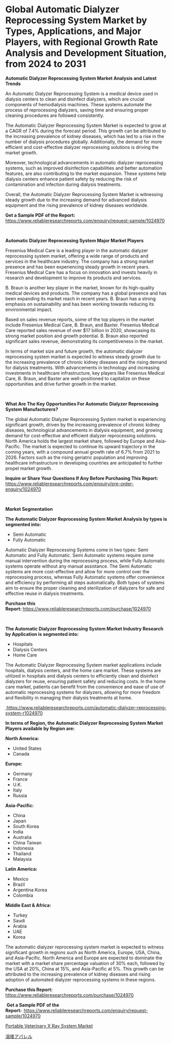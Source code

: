 <p><h1>Global Automatic Dialyzer Reprocessing System Market by Types, Applications, and Major Players, with Regional Growth Rate Analysis and Development Situation, from 2024 to 2031</h1></p><p><strong>Automatic Dialyzer Reprocessing System Market Analysis and Latest Trends</strong></p>
<p><p>An Automatic Dialyzer Reprocessing System is a medical device used in dialysis centers to clean and disinfect dialyzers, which are crucial components of hemodialysis machines. These systems automate the process of reprocessing dialyzers, saving time and ensuring proper cleaning procedures are followed consistently.</p><p>The Automatic Dialyzer Reprocessing System Market is expected to grow at a CAGR of 7.4% during the forecast period. This growth can be attributed to the increasing prevalence of kidney diseases, which has led to a rise in the number of dialysis procedures globally. Additionally, the demand for more efficient and cost-effective dialyzer reprocessing solutions is driving the market growth.</p><p>Moreover, technological advancements in automatic dialyzer reprocessing systems, such as improved disinfection capabilities and better automation features, are also contributing to the market expansion. These systems help dialysis centers enhance patient safety by reducing the risk of contamination and infection during dialysis treatments.</p><p>Overall, the Automatic Dialyzer Reprocessing System Market is witnessing steady growth due to the increasing demand for advanced dialysis equipment and the rising prevalence of kidney diseases worldwide.</p></p>
<p><strong>Get a Sample PDF of the Report:&nbsp;</strong> <a href="https://www.reliableresearchreports.com/enquiry/request-sample/1024970">https://www.reliableresearchreports.com/enquiry/request-sample/1024970</a></p>
<p>&nbsp;</p>
<p><strong>Automatic Dialyzer Reprocessing System Major Market Players</strong></p>
<p><p>Fresenius Medical Care is a leading player in the automatic dialyzer reprocessing system market, offering a wide range of products and services in the healthcare industry. The company has a strong market presence and has been experiencing steady growth in recent years. Fresenius Medical Care has a focus on innovation and invests heavily in research and development to improve its products and services.</p><p>B. Braun is another key player in the market, known for its high-quality medical devices and products. The company has a global presence and has been expanding its market reach in recent years. B. Braun has a strong emphasis on sustainability and has been working towards reducing its environmental impact.</p><p>Based on sales revenue reports, some of the top players in the market include Fresenius Medical Care, B. Braun, and Baxter. Fresenius Medical Care reported sales revenue of over $17 billion in 2020, showcasing its strong market position and growth potential. B. Braun also reported significant sales revenue, demonstrating its competitiveness in the market.</p><p>In terms of market size and future growth, the automatic dialyzer reprocessing system market is expected to witness steady growth due to the increasing prevalence of chronic kidney diseases and the rising demand for dialysis treatments. With advancements in technology and increasing investments in healthcare infrastructure, key players like Fresenius Medical Care, B. Braun, and Baxter are well-positioned to capitalize on these opportunities and drive further growth in the market.</p></p>
<p>&nbsp;</p>
<p><strong>What Are The Key Opportunities For Automatic Dialyzer Reprocessing System Manufacturers?</strong></p>
<p><p>The global Automatic Dialyzer Reprocessing System market is experiencing significant growth, driven by the increasing prevalence of chronic kidney diseases, technological advancements in dialysis equipment, and growing demand for cost-effective and efficient dialyzer reprocessing solutions. North America holds the largest market share, followed by Europe and Asia-Pacific. The market is expected to continue its upward trajectory in the coming years, with a compound annual growth rate of 6.7% from 2021 to 2026. Factors such as the rising geriatric population and improving healthcare infrastructure in developing countries are anticipated to further propel market growth.</p></p>
<p><strong>Inquire or Share Your Questions If Any Before Purchasing This Report:</strong> <a href="https://www.reliableresearchreports.com/enquiry/pre-order-enquiry/1024970">https://www.reliableresearchreports.com/enquiry/pre-order-enquiry/1024970</a></p>
<p>&nbsp;</p>
<p><strong>Market Segmentation</strong></p>
<p><strong>The Automatic Dialyzer Reprocessing System Market Analysis by types is segmented into:</strong></p>
<p><ul><li>Semi Automatic</li><li>Fully Automatic</li></ul></p>
<p><p>Automatic Dialyzer Reprocessing Systems come in two types: Semi Automatic and Fully Automatic. Semi Automatic systems require some manual intervention during the reprocessing process, while Fully Automatic systems operate without any manual assistance. The Semi Automatic systems are more cost-effective and allow for more control over the reprocessing process, whereas Fully Automatic systems offer convenience and efficiency by performing all steps automatically. Both types of systems aim to ensure the proper cleaning and sterilization of dialyzers for safe and effective reuse in dialysis treatments.</p></p>
<p><strong>Purchase this Report:&nbsp;</strong><a href="https://www.reliableresearchreports.com/purchase/1024970">https://www.reliableresearchreports.com/purchase/1024970</a></p>
<p>&nbsp;</p>
<p><strong>The Automatic Dialyzer Reprocessing System Market Industry Research by Application is segmented into:</strong></p>
<p><ul><li>Hospitals</li><li>Dialysis Centers</li><li>Home Care</li></ul></p>
<p><p>The Automatic Dialyzer Reprocessing System market applications include hospitals, dialysis centers, and the home care market. These systems are utilized in hospitals and dialysis centers to efficiently clean and disinfect dialyzers for reuse, ensuring patient safety and reducing costs. In the home care market, patients can benefit from the convenience and ease of use of automatic reprocessing systems for dialyzers, allowing for more freedom and flexibility in managing their dialysis treatments at home.</p></p>
<p><a href="https://www.reliableresearchreports.com/automatic-dialyzer-reprocessing-system-r1024970">&nbsp;https://www.reliableresearchreports.com/automatic-dialyzer-reprocessing-system-r1024970</a></p>
<p><strong>In terms of Region, the Automatic Dialyzer Reprocessing System Market Players available by Region are:</strong></p>
<p>
    <p> <strong> North America: </strong>
        <ul>
            <li>United States</li>
            <li>Canada</li>
        </ul>
        </p> 
    <p> <strong> Europe: </strong>
        <ul>
            <li>Germany</li>
            <li>France</li>
            <li>U.K.</li>
            <li>Italy</li>
            <li>Russia</li>
        </ul>
        </p> 
    <p> <strong> Asia-Pacific: </strong>
        <ul>
            <li>China</li>
            <li>Japan</li>
            <li>South Korea</li>
            <li>India</li>
            <li>Australia</li>
            <li>China Taiwan</li>
            <li>Indonesia</li>
            <li>Thailand</li>
            <li>Malaysia</li>
        </ul>
        </p> 
    <p> <strong> Latin America: </strong>
        <ul>
            <li>Mexico</li>
            <li>Brazil</li>
            <li>Argentina Korea</li>
            <li>Colombia</li>
        </ul>
        </p> 
    <p> <strong> Middle East & Africa: </strong>
        <ul>
            <li>Turkey</li>
            <li>Saudi</li>
            <li>Arabia</li>
            <li>UAE</li>
            <li>Korea</li>
        </ul>
    </p>
    </p>
<p><p>The automatic dialyzer reprocessing system market is expected to witness significant growth in regions such as North America, Europe, USA, China, and Asia-Pacific. North America and Europe are expected to dominate the market with a market share percentage valuation of 30% each, followed by the USA at 20%, China at 15%, and Asia-Pacific at 5%. This growth can be attributed to the increasing prevalence of kidney diseases and rising adoption of automated dialyzer reprocessing systems in these regions.</p></p>
<p><strong>Purchase this Report: </strong><a href="https://www.reliableresearchreports.com/purchase/1024970">https://www.reliableresearchreports.com/purchase/1024970</a></p>
<p>&nbsp;<strong>Get a Sample PDF of the Report:&nbsp;&nbsp;</strong><a href="https://www.reliableresearchreports.com/enquiry/request-sample/1024970">https://www.reliableresearchreports.com/enquiry/request-sample/1024970</a></p>
<p><strong></strong></p>
<p><p><a href="https://github.com/RickHolmes3/Market-Research-Report-List-4/blob/main/portable-veterinary-x-ray-system-market.md">Portable Veterinary X Ray System Market</a></p><p><a href="https://github.com/zekaoe592392/Market-Research-Report-List-2/blob/main/368778456649.md">溶接アパレル</a></p></p>